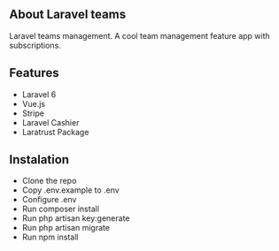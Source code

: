 ## About Laravel teams

Laravel teams management. A cool team management feature app with subscriptions.


## Features

- Laravel 6
- Vue.js
- Stripe
- Laravel Cashier
- Laratrust Package

## Instalation

- Clone the repo
- Copy .env.example to .env
- Configure .env
- Run composer install
- Run php artisan key:generate
- Run php artisan migrate
- Run npm install


